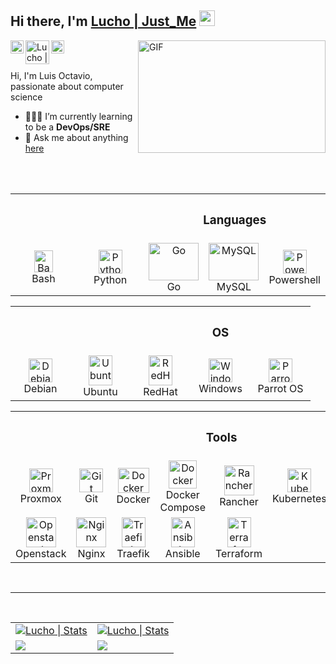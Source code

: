 
<!--
<p>
<img src="./img/banner.gif" width="900" alt="Linux Cuba"><br>
</p>
-->
## Hi there, I'm [Lucho | Just_Me](https://lucho00cuba.github.io) <img src="https://media.giphy.com/media/hvRJCLFzcasrR4ia7z/giphy.gif" width="25px">

<!--Banner de mas-->
<img align="right" alt="GIF" src="https://media.giphy.com/media/BemKqR9RDK4V2/giphy.gif" width="300" height="180" />

<a href="https://twitter.com/zzjust_mezz">
  <img align="left" alt="Lucho | Twitter" width="21px" src="https://raw.githubusercontent.com/anuraghazra/anuraghazra/master/assets/twitter.svg" />
</a>
<a href="https://es.linkedin.com/in/luis-octavio-mota-verdasco-sys-admin">
  <img align="left" alt="Lucho | Twitter" width="38px" src="https://logos-marcas.com/wp-content/uploads/2020/04/Linkedin-s%C3%ADmbolo.png" />
</a>
<a href="https://t.me/sysadmin_devops">
  <img align="left" alt="Lucho Telegram" width="21px" src="https://telegram.org/img/t_logo.png" />
</a>

<br>
<br>

Hi, I'm Luis Octavio, passionate about computer science

- 🌱👨‍💻 I’m currently learning to be a **DevOps/SRE**
- 💬 Ask me about anything [here](https://github.com/Lucho00Cuba/Lucho00Cuba/issues)

<br>
<br>

<table>
  <!-- Languages -->
  <tr>
    <th><th>
    <th colspan="5"><h3>Languages</h3></th>
  </tr>
  <tr>
    <td align="center" width="96">
      <a href="#Lucho00Cuba">
        <img src="https://bashlogo.com/img/symbol/png/full_colored_dark.png" width="30" height="35" alt="Bash" />
      </a>
      <br>Bash
    </td>
    <td align="center" width="96">
      <a href="#Lucho00Cuba">
        <img src="https://upload.wikimedia.org/wikipedia/commons/thumb/c/c3/Python-logo-notext.svg/1200px-Python-logo-notext.svg.png" width="38" height="38" alt="Python" />
      </a>
      <br>Python
    </td>
    <td align="center" width="80">
      <a href="#Lucho00Cuba">
        <img src="https://go.dev/blog/go-brand/Go-Logo/SVG/Go-Logo_LightBlue.svg" width="80" height="60" alt="Go" />
      </a>
      <br>Go
    </td>
    <td align="center" width="80">
      <a href="#Lucho00Cuba">
        <img src="https://www.logo.wine/a/logo/MySQL/MySQL-Logo.wine.svg" width="80" height="60" alt="MySQL" />
      </a>
      <br>MySQL
    </td>
    <td align="center" width="80">
      <a href="#Lucho00Cuba">
        <img src="https://docs.microsoft.com/es-es/powershell/media/index/ps_black_128.svg" width="38" height="38" alt="Powershell" />
      </a>
      <br>Powershell
    </td>
  </tr>
</table>

<table>
  <!--OS -->
  <tr>
    <th><th>
    <th colspan="5"><h3>OS</h3></th>
  </tr>
  <tr>
    <td align="center" width="80"> 
      <a href="#Lucho00Cuba" >
        <img src="https://upload.wikimedia.org/wikipedia/commons/4/4a/Debian-OpenLogo.svg" width="38" height="38" alt="Debian" />
      </a>
      <br>Debian
    </td>
    <td align="center" width="80">
      <a href="#Lucho00Cuba" >
        <img src="https://upload.wikimedia.org/wikipedia/commons/a/ab/Logo-ubuntu_cof-orange-hex.svg" width="38" height="48" alt="Ubuntu"/>
      </a>
      <br>Ubuntu
    </td>
    <td align="center" width="80">
      <a href="#Lucho00Cuba" >
        <img src="https://www.bluejeans.com/sites/default/files/red-hat.svg" width="38" height="48" alt="RedHat"/>
      </a>
      <br>RedHat
    </td>
    <td align="center" width="80">
      <a href="#Lucho00Cuba">
        <img src="https://www.softexia.com/wp-content/uploads/2015/12/Windows-10-Logo-e1456135336195.png" width="38" height="38" alt="Windows"/>
      </a>
      <br>Windows
    </td>
    <td align="center" width="80">
      <a href="#Lucho00Cuba">
        <img src="https://upload.wikimedia.org/wikipedia/commons/4/45/Parrot_Logo.png" width="38" height="38" alt="Parrot OS"/>
      </a>
      <br>Parrot OS
    </td>
  </tr>
</table>

<table>
  <!--TOOLS-->
  <tr>
    <th><th>
    <th colspan="6"><h3>Tools</h3></th>
  </tr>
  <tr>
    <td align="center" width="80">
      <a href="#Lucho00Cuba">
        <img src="https://www.masterdc.com/mydata/myuploads/2021/03/Proxmox.svg" width="38" height="38" alt="Proxmox" />
      </a>
      <br>Proxmox
    </td>
    <td align="center" width="80">
      <a href="#Lucho00Cuba" >
        <img src="https://upload.wikimedia.org/wikipedia/commons/thumb/3/3f/Git_icon.svg/1200px-Git_icon.svg.png" width="38" height="38" alt="Git" />
      </a>
      <br>Git
    </td>
    <td align="center" width="80">
      <a href="#Lucho00Cuba">
        <img src="https://ugeek.github.io/blog/images-blog/docker.png" width="50" height="40" alt="Docker" />
      </a>
      <br>Docker
    </td>
    <td align="center" width="80">
      <a href="#Lucho00Cuba">
        <img src="https://www.docker.com/blog/wp-content/uploads/2020/02/Compose.png" width="45" height="45" alt="Docker Compose" />
      </a>
      <br>Docker Compose
    </td>
    <td align="center" width="80">
      <a href="#Lucho00Cuba">
        <img src="https://rancher.com/assets/img/logos/rancher-logo-cow-blue.svg" width="48" height="48" alt="Rancher" />
      </a>
      <br>Rancher
    </td>
    <td align="center" width="80">
      <a href="#Lucho00Cuba">
        <img src="https://upload.wikimedia.org/wikipedia/commons/3/39/Kubernetes_logo_without_workmark.svg" width="38" height="38" alt="Kubernetes" />
      </a>
      <br>Kubernetes
    </td>
  </tr>

  <tr>
    <td align="center" width="80">
      <a href="#Lucho00Cuba">
        <img src="https://www.channelbiz.es/wp-content/uploads/2012/04/openstack-logo512.png" width="48" height="48" alt="Openstack" />
      </a>
      <br>Openstack
    </td>
    <td align="center" width="80">
      <a href="#Lucho00Cuba">
        <img src="https://cdn.icon-icons.com/icons2/2107/PNG/512/file_type_nginx_icon_130305.png" width="48" height="48" alt="Nginx" />
      </a>
      <br>Nginx
    </td>
    <td align="center" width="80">
      <a href="#Lucho00Cuba">
        <img src="https://upload.wikimedia.org/wikipedia/commons/1/1b/Traefik.logo.png" width="38" height="48" alt="Traefik" />
      </a>
      <br>Traefik
    </td>
    <td align="center" width="80">
      <a href="#Lucho00Cuba">
        <img src="https://upload.wikimedia.org/wikipedia/commons/2/24/Ansible_logo.svg" width="38" height="48" alt="Ansible" />
      </a>
      <br>Ansible
    </td>
    <td align="center" width="80">
      <a href="#Lucho00Cuba">
        <img src="https://cdn.icon-icons.com/icons2/2107/PNG/512/file_type_terraform_icon_130125.png" width="38" height="48" alt="Terraform" />
      </a>
      <br>Terraform
    </td>
  </tr>
</table>

<!--
<hr/>
<img src="https://tryhackme-badges.s3.amazonaws.com/zzJustMezz.png" alt="TryHackMe">
<hr/>
<br>
-->
<!--<code><img height="30" src="https://devicon.dev/devicon.git/icons/linux/linux-original.svg"></code>-->

<br><hr>

<table>
  <tr>
    <td>
      <a href="https://github.com/Lucho00Cuba">
        <img alt="Lucho | Stats" src="https://github-readme-stats.vercel.app/api?username=lucho00cuba&show_icons=true&theme=dark" />
      </a>
    </td>
    <td>
      <a href="https://github.com/Lucho00Cuba">
        <img alt="Lucho | Stats" src="https://github-readme-stats.vercel.app/api/top-langs/?username=lucho00cuba&layout=compact&hide=css, scss, javascript&theme=dark"/>
      </a>
    </td>
  </tr>
  <br>
  <tr>
    <td>
      <a href="https://github.com/lucho00cuba/lucho00cuba.github.io">
        <!-- Change the `github-readme-stats.anuraghazra1.vercel.app` to `github-readme-stats.vercel.app`  -->
        <img src="https://github-readme-stats.anuraghazra1.vercel.app/api/pin/?username=lucho00cuba&repo=lucho00cuba.github.io&theme=dark" />
      </a>
    </td>
    <td>
      <a href="https://github.com/lucho00cuba/Portafolio">
        <!-- Change the `github-readme-stats.anuraghazra1.vercel.app` to `github-readme-stats.vercel.app`  -->
        <img src="https://github-readme-stats.anuraghazra1.vercel.app/api/pin/?username=lucho00cuba&repo=Portafolio&theme=dark" />
      </a>
    </td>
  </tr>
</table>

<br>

<!--[![JustMe github activity graph](https://activity-graph.herokuapp.com/graph?username=Lucho00Cuba&theme=xcode)](https://github.com/Lucho00Cuba)-->


<!--<a href="https://github.com/Malware-Dev-Latinos/Malware-Dev-Latinos"> -->
  <!-- Change the `github-readme-stats.anuraghazra1.vercel.app` to `github-readme-stats.vercel.app`  -->

<!--
  <img src="https://github-readme-stats.anuraghazra1.vercel.app/api/pin/?username=Malware-Dev-Latinos&repo=Malware-Dev-Latinos&theme=dark" />
</a>
<a href="https://github.com/Lucho00Cuba/Python">
  <img src="https://github-readme-stats.anuraghazra1.vercel.app/api/pin/?username=Lucho00Cuba&repo=Python&theme=dark" />
</a>
-->